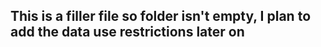 ## This is a filler file so folder isn't empty, I plan to add the data use restrictions later on ## 